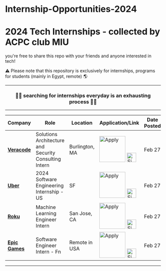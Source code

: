 # Internship-Opportunities-2024

# 2024 Tech Internships - collected by ACPC club MIU
you're free to share this repo with your friends and anyone interested in tech!


:warning: Please note that this repository is exclusively for internships, programs for students (mainly in Egypt, remote) :earth_americas:

---
<div align="center">
	<h3>😮‍💨 searching for internships everyday is an exhausting process 😮‍💨 </h3>
</div>

---
| Company | Role | Location | Application/Link | Date Posted |
| ------- | ---- | -------- | ---------------- | ----------- |
| **[Veracode](https://simplify.jobs/c/Veracode)** | Solutions Architecture and Security Consulting Intern | Burlington, MA | <a href="https://www.veracode.com/career/job?gh_jid=7231767002&utm_source=Simplify&ref=Simplify"><img src="https://i.imgur.com/w6lyvuC.png" width="84" alt="Apply"></a> <a href="https://simplify.jobs/p/c1c9ab27-2fa1-4caa-b876-3a1ea2d68f70?utm_source=GHList"><img src="https://i.imgur.com/aVnQdox.png" width="30" alt="Simplify"></a> | Feb 27 |
| **[Uber](https://simplify.jobs/c/Uber)** | 2024 Software Engineering Internship - US | SF | <a href="https://university-uber.icims.com/jobs/125911/job?utm_source=Simplify&ref=Simplify"><img src="https://i.imgur.com/w6lyvuC.png" width="84" alt="Apply"></a> <a href="https://simplify.jobs/p/c1cb461c-82e8-4d60-8a9f-db4e583fef75?utm_source=GHList"><img src="https://i.imgur.com/aVnQdox.png" width="30" alt="Simplify"></a> | Feb 27 |
| **[Roku](https://simplify.jobs/c/Roku)** | Machine Learning Engineer Intern | San Jose, CA | <a href="https://www.weareroku.com/jobs/5758000?gh_jid=5758000&utm_source=Simplify&ref=Simplify"><img src="https://i.imgur.com/w6lyvuC.png" width="84" alt="Apply"></a> <a href="https://simplify.jobs/p/1af4ae45-0b62-4dd3-b63d-daea4ae14306?utm_source=GHList"><img src="https://i.imgur.com/aVnQdox.png" width="30" alt="Simplify"></a> | Feb 27 |
| **[Epic Games](https://simplify.jobs/c/Epic-Games)** | Software Engineer Intern - Fn | Remote in USA | <a href="https://boards.greenhouse.io/epicgames/jobs/5022385004?utm_source=Simplify&ref=Simplify"><img src="https://i.imgur.com/w6lyvuC.png" width="84" alt="Apply"></a> <a href="https://simplify.jobs/p/3b0f07a8-4fbd-40ab-88ea-40810b1abb29?utm_source=GHList"><img src="https://i.imgur.com/aVnQdox.png" width="30" alt="Simplify"></a> | Feb 27 |

---
